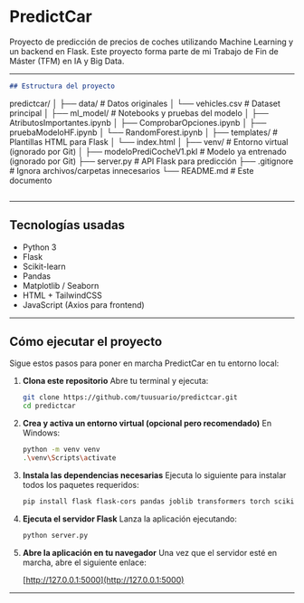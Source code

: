 # PredictCar

Proyecto de predicción de precios de coches utilizando Machine Learning y un backend en Flask. Este proyecto forma parte de mi Trabajo de Fin de Máster (TFM) en IA y Big Data.

---

```markdown
## Estructura del proyecto

```

predictcar/
│
├── data/ # Datos originales
│ └── vehicles.csv # Dataset principal
│
├── ml_model/ # Notebooks y pruebas del modelo
│ ├── AtributosImportantes.ipynb
│ ├── ComprobarOpciones.ipynb
│ ├── pruebaModeloHF.ipynb
│ └── RandomForest.ipynb
│
├── templates/ # Plantillas HTML para Flask
│ └── index.html
│
├── venv/ # Entorno virtual (ignorado por Git)
│
├── modeloPrediCocheV1.pkl # Modelo ya entrenado (ignorado por Git)
├── server.py # API Flask para predicción
├── .gitignore # Ignora archivos/carpetas innecesarios
└── README.md # Este documento

```
```
---

## Tecnologías usadas

- Python 3
- Flask
- Scikit-learn
- Pandas
- Matplotlib / Seaborn
- HTML + TailwindCSS
- JavaScript (Axios para frontend)

---


## Cómo ejecutar el proyecto

Sigue estos pasos para poner en marcha PredictCar en tu entorno local:

1. **Clona este repositorio**
   Abre tu terminal y ejecuta:

   ```bash
   git clone https://github.com/tuusuario/predictcar.git
   cd predictcar
   ```

2. **Crea y activa un entorno virtual (opcional pero recomendado)**
   En Windows:

   ```bash
   python -m venv venv
   .\venv\Scripts\activate
   ```

3. **Instala las dependencias necesarias**
   Ejecuta lo siguiente para instalar todos los paquetes requeridos:

   ```bash
   pip install flask flask-cors pandas joblib transformers torch scikit_learn deep_translator
   ```

4. **Ejecuta el servidor Flask**
   Lanza la aplicación ejecutando:

   ```bash
   python server.py
   ```

5. **Abre la aplicación en tu navegador**
   Una vez que el servidor esté en marcha, abre el siguiente enlace:

   [http://127.0.0.1:5000](http://127.0.0.1:5000)

---